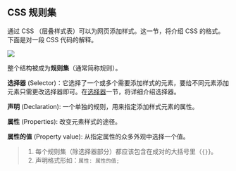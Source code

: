 ## CSS 规则集

通过 CSS （层叠样式表）可以为网页添加样式。这一节，将介绍 CSS 的格式。下面是对一段 CSS 代码的解释。

<img src="https://shincyan1900.github.io/OneMusic/img/CSSbasic.png" style="width=100%; height: auto;"/>

整个结构被成为**规则集**（通常简称规则）。

**选择器** (Selector)：它选择了一个或多个需要添加样式的元素，要给不同元素添加元素只需更改选择器即可。在<a href="选择器.md">选择器</a>一节，将详细介绍选择器。

**声明** (Declaration): 一个单独的规则，用来指定添加样式元素的属性。

**属性** (Properties): 改变元素样式的途径。

**属性的值** (Property value): 从指定属性的众多外观中选择一个值。

> 1. 每个规则集（除选择器部分）都应该包含在成对的大括号里（`{}`}。
> 2. 声明格式形如：`属性: 属性的值;`



